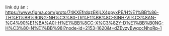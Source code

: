 link dự án : https://www.figma.com/proto/74KXEfrdqzEKjLX4ppyxPE/H%E1%BB%86-TH%E1%BB%90NG-NH%C3%80-TR%E1%BB%8C-SINH-VI%C3%8AN-%C4%90%E1%BA%A0I-H%E1%BB%8CC-X%C3%82Y-D%E1%BB%B0NG-H%C3%80-N%E1%BB%98I?node-id=2153-1620&t=dZEvzyBwqccNhoRp-1
